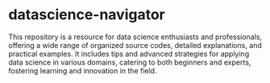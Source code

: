 # datascience-navigator
This repository is a resource for data science enthusiasts and professionals, offering a wide range of organized source codes, detailed explanations, and practical examples. It includes tips and advanced strategies for applying data science in various domains, catering to both beginners and experts, fostering learning and innovation in the field.
